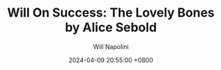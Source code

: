 ---
title: "Will On Success: The Lovely Bones by Alice Sebold"
author: Will Napolini
date: 2024-04-09 20:55:00 +0800
categories: [Mindset, Book-summaries]
tags:
  [
    the-lovely-bones,
    alice-sebold,
    coming-of-age,
    mystery,
    murder,
    family,
    grief,
    afterlife,
    innocence,
    suspense,
    crime-fiction,
    paranormal,
    coming-of-age-novel,
    psychological-thriller,
    family-secrets,
    abuse,
    redemption,
    justice,
    spirituality,
    love-and-loss,
    heaven,
    young-adult,
    teenage-experience,
    mother-daughter-relationships,
    courage,
    detective-work,
    forgiveness,
    emotional-journey,
    murder-investigation,
    survival,
    perspective,
    trauma
  ]
image: https://pbs.twimg.com/media/GO2CuKlXEAEzJAJ?format=jpg&name=large
alt: "Will On Success: The Lovely Bones by Alice Sebold"
fallback:
  - 
  # Replace with the URL of your backup image
  -
  # Replace with the URL of your backup image
---